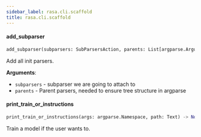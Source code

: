 ```yaml
---
sidebar_label: rasa.cli.scaffold
title: rasa.cli.scaffold
---
```

#### add\_subparser

```python
add_subparser(subparsers: SubParsersAction, parents: List[argparse.ArgumentParser]) -> None
```

Add all init parsers.

**Arguments**:

- `subparsers` - subparser we are going to attach to
- `parents` - Parent parsers, needed to ensure tree structure in argparse

#### print\_train\_or\_instructions

```python
print_train_or_instructions(args: argparse.Namespace, path: Text) -> None
```

Train a model if the user wants to.

